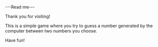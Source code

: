 ---Read me---

Thank you for visiting!

This is a simple game where you try to guess a number generated by the computer between two numbers you choose.

Have fun!
